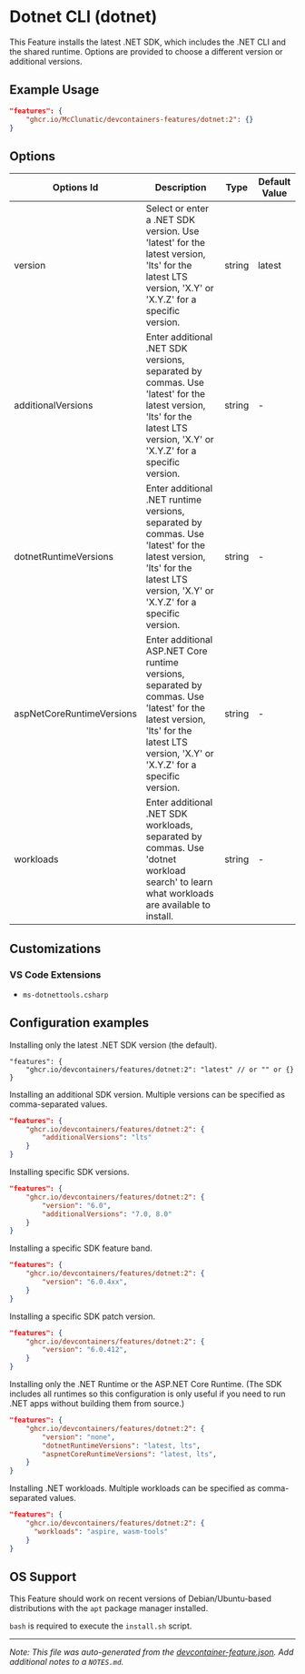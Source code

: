 
# Dotnet CLI (dotnet)

This Feature installs the latest .NET SDK, which includes the .NET CLI and the shared runtime. Options are provided to choose a different version or additional versions.

## Example Usage

```json
"features": {
    "ghcr.io/McClunatic/devcontainers-features/dotnet:2": {}
}
```

## Options

| Options Id | Description | Type | Default Value |
|-----|-----|-----|-----|
| version | Select or enter a .NET SDK version. Use 'latest' for the latest version, 'lts' for the latest LTS version, 'X.Y' or 'X.Y.Z' for a specific version. | string | latest |
| additionalVersions | Enter additional .NET SDK versions, separated by commas. Use 'latest' for the latest version, 'lts' for the latest LTS version, 'X.Y' or 'X.Y.Z' for a specific version. | string | - |
| dotnetRuntimeVersions | Enter additional .NET runtime versions, separated by commas. Use 'latest' for the latest version, 'lts' for the latest LTS version, 'X.Y' or 'X.Y.Z' for a specific version. | string | - |
| aspNetCoreRuntimeVersions | Enter additional ASP.NET Core runtime versions, separated by commas. Use 'latest' for the latest version, 'lts' for the latest LTS version, 'X.Y' or 'X.Y.Z' for a specific version. | string | - |
| workloads | Enter additional .NET SDK workloads, separated by commas. Use 'dotnet workload search' to learn what workloads are available to install. | string | - |

## Customizations

### VS Code Extensions

- `ms-dotnettools.csharp`

## Configuration examples

Installing only the latest .NET SDK version (the default).

``` jsonc
"features": {
    "ghcr.io/devcontainers/features/dotnet:2": "latest" // or "" or {}
}
```

Installing an additional SDK version. Multiple versions can be specified as comma-separated values.

``` json
"features": {
    "ghcr.io/devcontainers/features/dotnet:2": {
        "additionalVersions": "lts"
    }
}
```

Installing specific SDK versions.

``` json
"features": {
    "ghcr.io/devcontainers/features/dotnet:2": {
        "version": "6.0",
        "additionalVersions": "7.0, 8.0"
    }
}
```

Installing a specific SDK feature band.

``` json
"features": {
    "ghcr.io/devcontainers/features/dotnet:2": {
        "version": "6.0.4xx",
    }
}
```

Installing a specific SDK patch version.

``` json
"features": {
    "ghcr.io/devcontainers/features/dotnet:2": {
        "version": "6.0.412",
    }
}
```

Installing only the .NET Runtime or the ASP.NET Core Runtime. (The SDK includes all runtimes so this configuration is only useful if you need to run .NET apps without building them from source.)

``` json
"features": {
    "ghcr.io/devcontainers/features/dotnet:2": {
        "version": "none",
        "dotnetRuntimeVersions": "latest, lts",
        "aspnetCoreRuntimeVersions": "latest, lts",
    }
}
```

Installing .NET workloads. Multiple workloads can be specified as comma-separated values.

``` json
"features": {
    "ghcr.io/devcontainers/features/dotnet:2": {
      "workloads": "aspire, wasm-tools"
    }
}
```

## OS Support

This Feature should work on recent versions of Debian/Ubuntu-based distributions with the `apt` package manager installed.

`bash` is required to execute the `install.sh` script.


---

_Note: This file was auto-generated from the [devcontainer-feature.json](https://github.com/McClunatic/devcontainers-features/blob/main/src/dotnet/devcontainer-feature.json).  Add additional notes to a `NOTES.md`._
